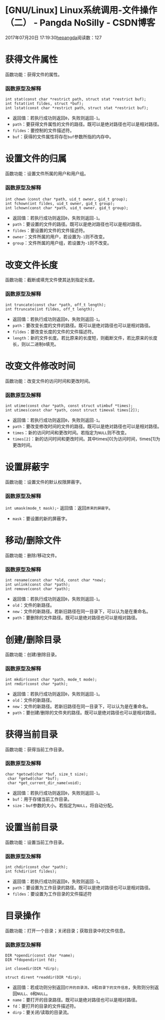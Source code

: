 # [GNU/Linux] Linux系统调用-文件操作（二） - Pangda NoSilly - CSDN博客

2017年07月20日 17:19:30[hepangda](https://me.csdn.net/hepangda)阅读数：127


# 获得文件属性

函数功能：获得文件的属性。

### 函数原型及解释

```
int stat(const char *restrict path, struct stat *restrict buf);
int fstat(int fildes, struct *buf);
int lstat(const char *restrict path, struct stat *restrict buf);
```
- 返回值：若执行成功则返回`0`，失败则返回`-1`。
- `path`：要获得文件属性的文件的路径。既可以是绝对路径也可以是相对路径。
- `fildes`：要控制的文件描述符。
- `buf`：获得的文件属性将存在`buf`参数所指的内存中。

# 设置文件的归属

函数功能：设置文件所属的用户和用户组。

### 函数原型及解释

```
int chown（const char *path, uid_t owner, gid_t group);
int fchown(int fildes, uid_t owner, gid_t group);
int lchown(const char *path, uid_t owner, gid_t group);
```
- 返回值：若执行成功则返回`0`，失败则返回`-1`。
- `path`：要设置的文件的路径。既可以是绝对路径也可以是相对路径。
- `fildes`：要设置的文件的文件描述符。
- `owner`：文件所属的用户，若设置为`-1`则不改变。
- `group`：文件所属的用户组，若设置为`-1`则不改变。

# 改变文件长度

函数功能：截断或填充文件使其达到指定长度。

### 函数原型及解释

```
int truncate(const char *path, off_t length);
int ftruncate(int fildes, off_t length);
```
- 返回值：若执行成功则返回`0`，失败则返回`-1`。
- `path`：要改变长度的文件的路径。既可以是绝对路径也可以是相对路径。
- `fildes`：要改变长度的文件的文件描述符。
- `length`：新的文件长度。若比原来的长度短，则截断文件，若比原来的长度长，则以二进制`0`填充。

# 改变文件修改时间

函数功能：改变文件的访问时间和更改时间。

### 函数原型及解释

```
int utime(const char *path, const struct utimbuf *times);
int utimes(const char *path, const struct timeval times[2]);
```
- 返回值：若执行成功则返回`0`，失败则返回`-1`。
- `path`：要改变修改时间的文件的路径。既可以是绝对路径也可以是相对路径。
- `times`：新的访问时间和更改时间。若指定为`NULL`则不改变。
- `times[2]`：新的访问时间和更改时间。其中times[0]为访问时间，times[1]为更改时间。

# 设置屏蔽字

函数功能：设置文件的默认权限屏蔽字。

### 函数原型及解释
`int umask(mode_t mask);`- 返回值：返回`原来的屏蔽字`。
- `mask`：要设置的新的屏蔽字。

# 移动/删除文件

函数功能：删除/移动文件。

### 函数原型及解释

```
int rename(const char *old, const char *new);
int unlink(const char *path);
int remove(const char *path);
```
- 返回值：若执行成功则返回`0`，失败则返回`-1`。
- `old`：文件的新路径。
- `new`：文件的新路径。若新旧路径在同一目录下，可以认为是在重命名。
- `path`：要删除的文件路径。既可以是绝对路径也可以是相对路径。

# 创建/删除目录

函数功能：创建/删除目录。

### 函数原型及解释

```
int mkdir(const char *path, mode_t mode);
int rmdir(const char *path);
```
- 返回值：若执行成功则返回`0`，失败则返回`-1`。
- `old`：文件的新路径。
- `new`：文件的新路径。若新旧路径在同一目录下，可以认为是在重命名。
- `path`：要创建/删除的文件夹的路径。既可以是绝对路径也可以是相对路径。

# 获得当前目录

函数功能：获得当前工作目录。

### 函数原型及解释

```
char *getcwd(char *buf, size_t size);
 char *getwd(char *buf);
 char *get_current_dir_name(void);
```
- 返回值：若执行成功则返回`0`，失败则返回`-1`。
- `buf`：用于存储当前工作目录。
- `size`：`buf`参数的大小。若指定为`NULL`，将自动分配。

# 设置当前目录

函数功能：设置当前工作目录。

### 函数原型及解释

```
int chdir(const char *path);
int fchdir(int fildes);
```
- 返回值：若执行成功则返回`0`，失败则返回`-1`。
- `path`：要设置为工作目录的路径。既可以是绝对路径也可以是相对路径。
- `fildes`：要设置为工作目录的文件描述符

# 目录操作

函数功能：打开一个目录；关闭目录；获取目录中的文件信息。

### 函数原型及解释

```
DIR *opendir(const char *name);
DIR *fdopendir(int fd);

int closedir(DIR *dirp);

struct dirent *readdir(DIR *dirp);
```
- 返回值：若成功则分别返回`打开的目录流`、`0`和`目录下的文件信息`，失败则分别返回`NULL`、`0`和`NULL`。
- `name`：要打开的目录路径。既可以是绝对路径也可以是相对路径。
- `fd`：要打开的目录的文件描述符。
- `dirp`：要关闭/读取的目录流。

